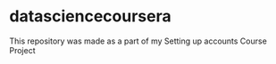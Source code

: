 datasciencecoursera
===================

This repository was made as a part of my Setting up accounts Course Project
